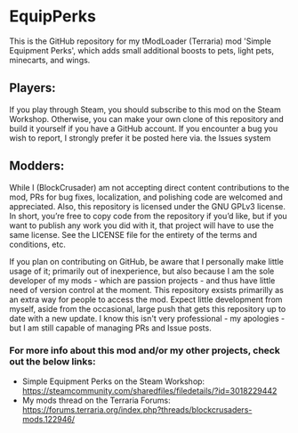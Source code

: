 # EquipPerks
This is the GitHub repository for my tModLoader (Terraria) mod 'Simple Equipment Perks', which adds small additional boosts to pets, light pets, minecarts, and wings.

## Players: 
If you play through Steam, you should subscribe to this mod on the Steam Workshop. Otherwise, you can make your own clone of this repository and build it yourself if you have a GitHub account. If you encounter a bug you wish to report, I strongly prefer it be posted here via. the Issues system

## Modders:
While I (BlockCrusader) am not accepting direct content contributions to the mod, PRs for bug fixes, localization, and polishing code are welcomed and appreciated. Also, this repository is licensed under the GNU GPLv3 license. In short, you’re free to copy code from the repository if you’d like, but if you want to publish any work you did with it, that project will have to use the same license. See the LICENSE file for the entirety of the terms and conditions, etc. 

If you plan on contributing on GitHub, be aware that I personally make little usage of it; primarily out of inexperience, but also because I am the sole developer of my mods - which are passion projects - and thus have little need of version control at the moment. This repository exsists primarilly as an extra way for people to access the mod. Expect little development from myself, aside from the occasional, large push that gets this repository up to date with a new update. I know this isn't very professional - my apologies - but I am still capable of managing PRs and Issue posts.

### For more info about this mod and/or my other projects, check out the below links:
- Simple Equipment Perks on the Steam Workshop: https://steamcommunity.com/sharedfiles/filedetails/?id=3018229442
- My mods thread on the Terraria Forums: https://forums.terraria.org/index.php?threads/blockcrusaders-mods.122946/
